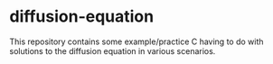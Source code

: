# diffusion-equation
This repository contains some example/practice C having to do with solutions
to the diffusion equation in various scenarios.
